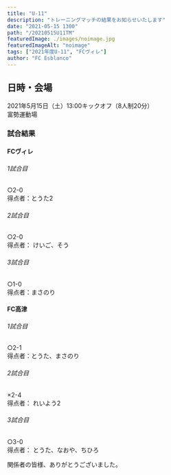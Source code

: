 ```yaml
---
title: "U-11"
description: "トレーニングマッチの結果をお知らせいたします"
date: "2021-05-15 1300"
path: "/20210515U11TM"
featuredImage: ./images/noimage.jpg
featuredImageAlt: "noimage"
tags: ["2021年度U-11", "FCヴィレ"]
author: "FC Esblanco"
---
```



## 日時・会場

2021年5月15日（土）13:00キックオフ（8人制20分）  
富勢運動場  

### 試合結果

#### FCヴィレ

######  1試合目  
○2-0  
得点者：とうた2

###### 2試合目  
○2-0  
得点者： けいご、そう

######  3試合目  
○1-0  
得点者：まさのり

#### FC高津

######  1試合目  
○2-1    
得点者：とうた、まさのり

###### 2試合目  
×2-4    
得点者： れいよう2

###### 3試合目  
○3-0    
得点者： とうた、なおや、ちひろ


関係者の皆様、ありがとうございました。
